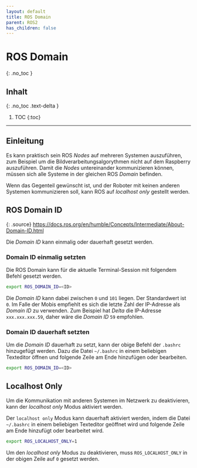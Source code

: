 ```yaml
---
layout: default
title: ROS Domain
parent: ROS2
has_children: false
---
```


# ROS Domain
{: .no_toc }

## Inhalt
{: .no_toc .text-delta }

1. TOC
{:toc}

---

## Einleitung

Es kann praktisch sein ROS *Nodes* auf mehreren Systemen auszuführen, zum Beispiel um die Bildverarbeitungsalgorythmen nicht auf dem Raspberry auszuführen. Damit die *Nodes* untereinander kommunizieren können, müssen sich alle Systeme in der gleichen ROS *Domain* befinden.

Wenn das Gegenteil gewünscht ist, und der Roboter mit keinen anderen Systemen kommunizieren soll, kann ROS auf *localhost only* gestellt werden.

## ROS Domain ID

{: .source}
<https://docs.ros.org/en/humble/Concepts/Intermediate/About-Domain-ID.html>

Die *Domain ID* kann einmalig oder dauerhaft gesetzt werden.

### Domain ID einmalig setzten

Die ROS Domain kann für die aktuelle Terminal-Session mit folgendem Befehl gesetzt werden.

```bash
export ROS_DOMAIN_ID=<ID>
```

Die *Domain ID* kann dabei zwischen `0` und `101` liegen. Der Standardwert ist `0`.
Im Falle der Mobis empfiehlt es sich die letzte Zahl der IP-Adresse als *Domain ID* zu verwenden. Zum Beispiel hat *Delta* die IP-Adresse `xxx.xxx.xxx.59`, daher wäre die *Domain ID* `59` empfohlen.

### Domain ID dauerhaft setzten

Um die *Domain ID* dauerhaft zu setzt, kann der obige Befehl der `.bashrc` hinzugefügt werden.
Dazu die Datei `~/.bashrc` in einem beliebigen Texteditor öffnen und folgende Zeile am Ende hinzufügen oder bearbeiten.

```bash
export ROS_DOMAIN_ID=<ID>
```

## Localhost Only

Um die Kommunikation mit anderen Systemen im Netzwerk zu deaktivieren, kann der *localhost only* Modus aktiviert werden.

Der `localhost only` Modus kann dauerhaft aktiviert werden, indem die Datei `~/.bashrc` in einem beliebigen Texteditor geöffnet wird und folgende Zeile am Ende hinzufügt oder bearbeitet wird.

```bash
export ROS_LOCALHOST_ONLY=1
```

Um den *localhost only* Modus zu deaktivieren, muss `ROS_LOCALHOST_ONLY` in der obigen Zeile auf `0` gesetzt werden.
